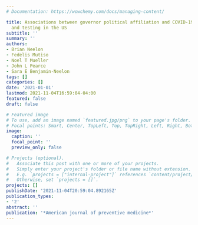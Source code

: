 ```yaml
---
# Documentation: https://wowchemy.com/docs/managing-content/

title: Associations between governor political affiliation and COVID-19 cases, deaths,
  and testing in the US
subtitle: ''
summary: ''
authors:
- Brian Neelon
- Fedelis Mutiso
- Noel T Mueller
- John L Pearce
- Sara E Benjamin-Neelon
tags: []
categories: []
date: '2021-01-01'
lastmod: 2021-11-04T16:59:04-04:00
featured: false
draft: false

# Featured image
# To use, add an image named `featured.jpg/png` to your page's folder.
# Focal points: Smart, Center, TopLeft, Top, TopRight, Left, Right, BottomLeft, Bottom, BottomRight.
image:
  caption: ''
  focal_point: ''
  preview_only: false

# Projects (optional).
#   Associate this post with one or more of your projects.
#   Simply enter your project's folder or file name without extension.
#   E.g. `projects = ["internal-project"]` references `content/project/deep-learning/index.md`.
#   Otherwise, set `projects = []`.
projects: []
publishDate: '2021-11-04T20:59:04.892165Z'
publication_types:
- '2'
abstract: ''
publication: '*American journal of preventive medicine*'
---
```

